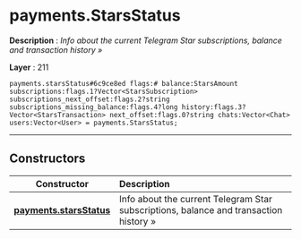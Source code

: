 # payments.StarsStatus

**Description** : *Info about the current Telegram Star subscriptions, balance and transaction history &raquo;*

**Layer** : 211

```tl
payments.starsStatus#6c9ce8ed flags:# balance:StarsAmount subscriptions:flags.1?Vector<StarsSubscription> subscriptions_next_offset:flags.2?string subscriptions_missing_balance:flags.4?long history:flags.3?Vector<StarsTransaction> next_offset:flags.0?string chats:Vector<Chat> users:Vector<User> = payments.StarsStatus;
```

---

## Constructors

| Constructor | Description |
| :---: | :--- |
| [**payments.starsStatus**](constructor/payments.starsStatus) | Info about the current Telegram Star subscriptions, balance and transaction history » |